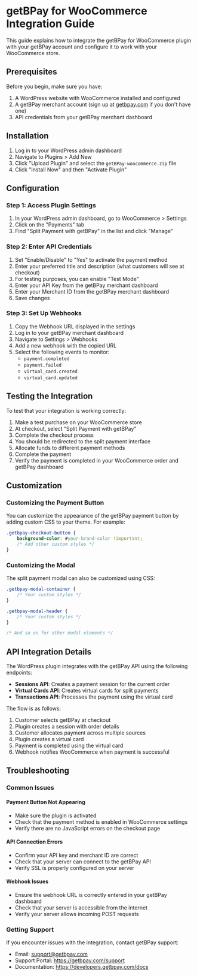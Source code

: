 # getBPay for WooCommerce Integration Guide

This guide explains how to integrate the getBPay for WooCommerce plugin with your getBPay account and configure it to work with your WooCommerce store.

## Prerequisites

Before you begin, make sure you have:

1. A WordPress website with WooCommerce installed and configured
2. A getBPay merchant account (sign up at [getbpay.com](https://getbpay.com) if you don't have one)
3. API credentials from your getBPay merchant dashboard

## Installation

1. Log in to your WordPress admin dashboard
2. Navigate to Plugins > Add New
3. Click "Upload Plugin" and select the `getBPay-woocommerce.zip` file
4. Click "Install Now" and then "Activate Plugin"

## Configuration

### Step 1: Access Plugin Settings

1. In your WordPress admin dashboard, go to WooCommerce > Settings
2. Click on the "Payments" tab
3. Find "Split Payment with getBPay" in the list and click "Manage"

### Step 2: Enter API Credentials

1. Set "Enable/Disable" to "Yes" to activate the payment method
2. Enter your preferred title and description (what customers will see at checkout)
3. For testing purposes, you can enable "Test Mode"
4. Enter your API Key from the getBPay merchant dashboard
5. Enter your Merchant ID from the getBPay merchant dashboard
6. Save changes

### Step 3: Set Up Webhooks

1. Copy the Webhook URL displayed in the settings
2. Log in to your getBPay merchant dashboard
3. Navigate to Settings > Webhooks
4. Add a new webhook with the copied URL
5. Select the following events to monitor:
   - `payment.completed`
   - `payment.failed`
   - `virtual_card.created`
   - `virtual_card.updated`

## Testing the Integration

To test that your integration is working correctly:

1. Make a test purchase on your WooCommerce store
2. At checkout, select "Split Payment with getBPay"
3. Complete the checkout process
4. You should be redirected to the split payment interface
5. Allocate funds to different payment methods
6. Complete the payment
7. Verify the payment is completed in your WooCommerce order and getBPay dashboard

## Customization

### Customizing the Payment Button

You can customize the appearance of the getBPay payment button by adding custom CSS to your theme. For example:

```css
.getbpay-checkout-button {
    background-color: #your-brand-color !important;
    /* Add other custom styles */
}
```

### Customizing the Modal

The split payment modal can also be customized using CSS:

```css
.getbpay-modal-container {
    /* Your custom styles */
}

.getbpay-modal-header {
    /* Your custom styles */
}

/* And so on for other modal elements */
```

## API Integration Details

The WordPress plugin integrates with the getBPay API using the following endpoints:

- **Sessions API**: Creates a payment session for the current order
- **Virtual Cards API**: Creates virtual cards for split payments
- **Transactions API**: Processes the payment using the virtual card

The flow is as follows:

1. Customer selects getBPay at checkout
2. Plugin creates a session with order details
3. Customer allocates payment across multiple sources
4. Plugin creates a virtual card
5. Payment is completed using the virtual card
6. Webhook notifies WooCommerce when payment is successful

## Troubleshooting

### Common Issues

#### Payment Button Not Appearing

- Make sure the plugin is activated
- Check that the payment method is enabled in WooCommerce settings
- Verify there are no JavaScript errors on the checkout page

#### API Connection Errors

- Confirm your API key and merchant ID are correct
- Check that your server can connect to the getBPay API
- Verify SSL is properly configured on your server

#### Webhook Issues

- Ensure the webhook URL is correctly entered in your getBPay dashboard
- Check that your server is accessible from the internet
- Verify your server allows incoming POST requests

### Getting Support

If you encounter issues with the integration, contact getBPay support:

- Email: support@getbpay.com
- Support Portal: https://getbpay.com/support
- Documentation: https://developers.getbpay.com/docs